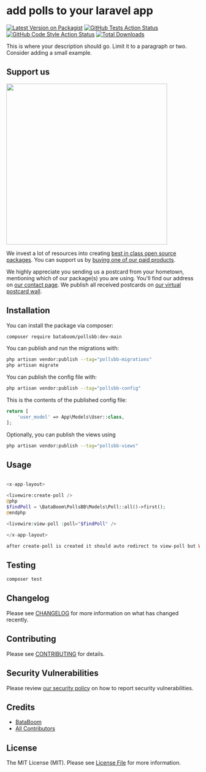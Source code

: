 # add polls to your laravel app

[![Latest Version on Packagist](https://img.shields.io/packagist/v/bataboom/pollsbb.svg?style=flat-square)](https://packagist.org/packages/bataboom/pollsbb)
[![GitHub Tests Action Status](https://img.shields.io/github/actions/workflow/status/bataboom/pollsbb/run-tests.yml?branch=main&label=tests&style=flat-square)](https://github.com/bataboom/pollsbb/actions?query=workflow%3Arun-tests+branch%3Amain)
[![GitHub Code Style Action Status](https://img.shields.io/github/actions/workflow/status/bataboom/pollsbb/fix-php-code-style-issues.yml?branch=main&label=code%20style&style=flat-square)](https://github.com/bataboom/pollsbb/actions?query=workflow%3A"Fix+PHP+code+style+issues"+branch%3Amain)
[![Total Downloads](https://img.shields.io/packagist/dt/bataboom/pollsbb.svg?style=flat-square)](https://packagist.org/packages/bataboom/pollsbb)

This is where your description should go. Limit it to a paragraph or two. Consider adding a small example.

## Support us

[<img src="https://github-ads.s3.eu-central-1.amazonaws.com/PollsBB.jpg?t=1" width="419px" />](https://spatie.be/github-ad-click/PollsBB)

We invest a lot of resources into creating [best in class open source packages](https://spatie.be/open-source). You can support us by [buying one of our paid products](https://spatie.be/open-source/support-us).

We highly appreciate you sending us a postcard from your hometown, mentioning which of our package(s) you are using. You'll find our address on [our contact page](https://spatie.be/about-us). We publish all received postcards on [our virtual postcard wall](https://spatie.be/open-source/postcards).

## Installation

You can install the package via composer:

```bash
composer require bataboom/pollsbb:dev-main
```

You can publish and run the migrations with:

```bash
php artisan vendor:publish --tag="pollsbb-migrations"
php artisan migrate
```

You can publish the config file with:

```bash
php artisan vendor:publish --tag="pollsbb-config"
```

This is the contents of the published config file:

```php
return [
    'user_model' => App\Models\User::class,
];
```

Optionally, you can publish the views using

```bash
php artisan vendor:publish --tag="pollsbb-views"
```

## Usage

```php

<x-app-layout>

<livewire:create-poll />
@php
$findPoll = \BataBoom\PollsBB\Models\Poll::all()->first();
@endphp

<livewire:view-poll :poll="$findPoll" />

</x-app-layout>

after create-poll is created it should auto redirect to view-poll but WIP, upgrading emit/etc from Livewire v2 to v3. 
```

## Testing

```bash
composer test
```

## Changelog

Please see [CHANGELOG](CHANGELOG.md) for more information on what has changed recently.

## Contributing

Please see [CONTRIBUTING](CONTRIBUTING.md) for details.

## Security Vulnerabilities

Please review [our security policy](../../security/policy) on how to report security vulnerabilities.

## Credits

- [BataBoom](https://github.com/BataBoom)
- [All Contributors](../../contributors)

## License

The MIT License (MIT). Please see [License File](LICENSE.md) for more information.

